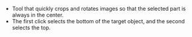 - Tool that quickly crops and rotates images so that the selected part is always in the center. 
- The first click selects the bottom of the target object, and the second selects the top.
